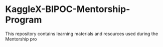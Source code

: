 # KaggleX-BIPOC-Mentorship-Program
This repository contains learning materials and resources used during the Mentorship pro
